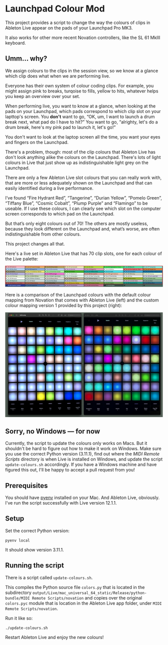 # Launchpad Colour Mod

This project provides a script to change the way the colours of clips in Ableton Live appear on the pads of your Launchpad Pro MK3.

It also works for other more recent Novation controllers, like the SL 61 MkIII keyboard.

## Umm… why?

We assign colours to the clips in the session view, so we know at a glance which clip does what when we are performing live.

Everyone has their own system of colour coding clips. For example, you might assign pink to breaks, turqoise to fills, yellow to hits, whatever helps you keep an overview over your set.

When performing live, you want to know at a glance, when looking at the pads on your Launchpad, which pads correspond to which clip slot on your lapttop's screen. You **don't** want to go, “OK, um, I want to launch a drum break next, what pad do I have to hit?” You want to go, “alrighty, let's do a drum break, here's my pink pad to launch it, let's go!”

You don't want to look at the laptop screen all the time, you want your eyes and fingers on the Launchpad.

There's a problem, though: most of the clip colours that Ableton Live has don't look anything alike the colours on the Launchpad. There's lots of light colours in Live that just show up as indistinguishable light grey on the Launchpad.

There are only a few Ableton Live slot colours that you can really work with, that are more or less adequately shown on the Launchpad and that can easily identified during a live performance.

I’ve found “Fire Hydrant Red”, “Tangerine”, “Durian Yellow”, “Pomelo Green”, “Tiffany Blue”, “Cosmic Cobalt”, “Plump Purple” and “Flamingo” to be useable. If I use these colours, I can clearly see which slot on the computer screen corresponds to which pad on the Launchpad.

But that’s only eight colours out of 70! The others are mostly useless, because they look different on the Launchpad and, what’s worse, are often indistinguishable from other colours.

This project changes all that.

Here's a live set in Ableton Live that has 70 clip slots, one for each colour of the Live palette:

![Ableton Live colours](docs/images/clip-colours.png)

Here is a comparison of the Launchpad colours with the default colour mapping from Novation that comes with Ableton Live (left) and the custom colour mapping version 1 provided by this project (right):

![Before and after comparison](docs/images/before-and-after-comparison.png)

## Sorry, no Windows — for now

Currently, the script to update the colours only works on Macs. But it shouldn't be hard to figure out how to make it work on Windows. Make sure you use the correct Python version (3.11.1), find out where the _MIDI Remote Scripts_ directory is when Live is installed on Windows, and update the script `update-colours.sh` accordingly. If you have a Windows machine and have figured this out, I'll be happy to accept a pull request from you!

## Prerequisites

You should have [pyenv](https://github.com/pyenv/pyenv) installed on your Mac. And Ableton Live, obviously. I've run the script successfully with Live version 12.1.1.

## Setup

Set the correct Python version:

```
pyenv local
```

It should show version 3.11.1.

## Running the script

There is a script called `update-colours.sh`.

This compiles the Python source file `colors.py` that is located in the subdirectory `output/Live/mac_universal_64_static/Release/python-bundle/MIDI Remote Scripts/novation` and copies over the original `colors.pyc` module that is location in the Ableton Live app folder, under `MIDI Remote Scripts/novation`.

Run it like so:

```
./update-colours.sh
```

Restart Ableton Live and enjoy the new colours!
